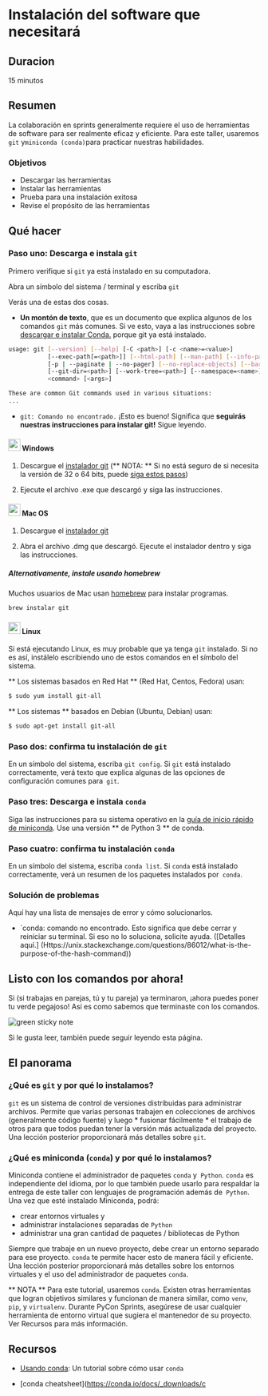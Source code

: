 <!-- comienza la sección de título generado automáticamente -->
# Instalación del software que necesitará
<!-- fin de la sección autogenerada -->


## Duracion

15 minutos


## Resumen

La colaboración en sprints generalmente requiere el uso de herramientas de software para ser realmente eficaz y eficiente. Para este taller, usaremos `git` y` miniconda (conda) `para practicar nuestras habilidades.

### Objetivos

* Descargar las herramientas
* Instalar las herramientas
* Prueba para una instalación exitosa
* Revise el propósito de las herramientas

## Qué hacer

### Paso uno: Descarga e instala `git`

Primero verifique si `git` ya está instalado en su computadora.

Abra un símbolo del sistema / terminal y escriba `git`

Verás una de estas dos cosas.

- **Un montón de texto**, que es un documento que explica algunos de los comandos `git` más comunes. Si ve esto, vaya a las instrucciones sobre [descargar e instalar Conda.](#Download-and-install-conda) porque git ya está instalado.

```bash
usage: git [--version] [--help] [-C <path>] [-c <name>=<value>]
           [--exec-path[=<path>]] [--html-path] [--man-path] [--info-path]
           [-p | --paginate | --no-pager] [--no-replace-objects] [--bare]
           [--git-dir=<path>] [--work-tree=<path>] [--namespace=<name>]
           <command> [<args>]

These are common Git commands used in various situations:
...
```

- `git: Comando no encontrado.` ¡Esto es bueno! Significa que **seguirás nuestras instrucciones para instalar git!** Sigue leyendo.

#### <img src="images/windows_icon.jpg" width="24" height="24"> Windows 

1. Descargue el [instalador git](https://git-scm.com/downloads) (** NOTA: ** Si no está seguro de si necesita la versión de 32 o 64 bits, puede [siga estos pasos](https://support.microsoft.com/en-us/help/15056/windows-7-32-64-bit-faq))

3. Ejecute el archivo .exe que descargó y siga las instrucciones.

#### <img src = "images/mac_icon.png" width="24" height="24"> Mac OS 

1. Descargue el [instalador git](https://git-scm.com/downloads)

2. Abra el archivo .dmg que descargó. Ejecute el instalador dentro y siga las instrucciones.

##### Alternativamente, instale usando homebrew

Muchos usuarios de Mac usan [homebrew](http://brew.sh/) para instalar programas.

```bash
brew instalar git
```

#### <img src = "images/linux_icon.jpg" width="24" height="24"> Linux 

Si está ejecutando Linux, es muy probable que ya tenga `git` instalado. Si no es así, instálelo escribiendo uno de estos comandos en el símbolo del sistema.

** Los sistemas basados ​​en Red Hat ** (Red Hat, Centos, Fedora) usan:

```bash
$ sudo yum install git-all
```

** Los sistemas ** basados ​​en Debian (Ubuntu, Debian) usan:

```bash
$ sudo apt-get install git-all
```

### Paso dos: confirma tu instalación de `git`

En un símbolo del sistema, escriba `git config`. Si `git` está instalado correctamente, verá texto que explica algunas de las opciones de configuración comunes para` git`.

### Paso tres: Descarga e instala `conda`

Siga las instrucciones para su sistema operativo en la [guía de inicio rápido de miniconda](http://conda.pydata.org/docs/install/quick.html). Use una versión ** de Python 3 ** de conda.

### Paso cuatro: confirma tu instalación `conda`

En un símbolo del sistema, escriba `conda list`. Si `conda` está instalado correctamente, verá un resumen de los paquetes instalados por` conda`.

### Solución de problemas

Aquí hay una lista de mensajes de error y cómo solucionarlos.

- `conda: comando no encontrado. Esto significa que debe cerrar y reiniciar su terminal. Si eso no lo soluciona, solicite ayuda. ([Detalles aquí.] (Https://unix.stackexchange.com/questions/86012/what-is-the-purpose-of-the-hash-command))

## Listo con los comandos por ahora!

Si (si trabajas en parejas, tú y tu pareja) ya terminaron, ¡ahora puedes poner tu verde pegajoso! Así es como sabemos que terminaste con los comandos.

![green sticky note](images/Sticky-Note-02-Green-300px.png)

Si le gusta leer, también puede seguir leyendo esta página.

## El panorama

### ¿Qué es `git` y por qué lo instalamos?

`git` es un sistema de control de versiones distribuidas para administrar archivos. Permite que varias personas trabajen en colecciones de archivos (generalmente código fuente) y luego * fusionar fácilmente * el trabajo de otros para que todos puedan tener la versión más actualizada del proyecto. Una lección posterior proporcionará más detalles sobre `git`.

### ¿Qué es miniconda (`conda`) y por qué lo instalamos?

Miniconda contiene el administrador de paquetes `conda` y` Python`. `conda` es independiente del idioma, por lo que también puede usarlo para respaldar la entrega de este taller con lenguajes de programación además de` Python`. Una vez que esté instalado Miniconda, podrá:

* crear entornos virtuales y
* administrar instalaciones separadas de `Python`
* administrar una gran cantidad de paquetes / bibliotecas de Python

Siempre que trabaje en un nuevo proyecto, debe crear un entorno separado para ese proyecto. `conda` te permite hacer esto de manera fácil y eficiente. Una lección posterior proporcionará más detalles sobre los entornos virtuales y el uso del administrador de paquetes `conda`.

** NOTA ** Para este tutorial, usaremos `conda`. Existen otras herramientas que logran objetivos similares y funcionan de manera similar, como `venv`,` pip`, y `virtualenv`. Durante PyCon Sprints, asegúrese de usar cualquier herramienta de entorno virtual que sugiera el mantenedor de su proyecto. Ver Recursos para más información.

## Recursos

* [Usando conda](http://conda.pydata.org/docs/using/index.html): Un tutorial sobre cómo usar `conda`

* [conda cheatsheet](https://conda.io/docs/_downloads/c
